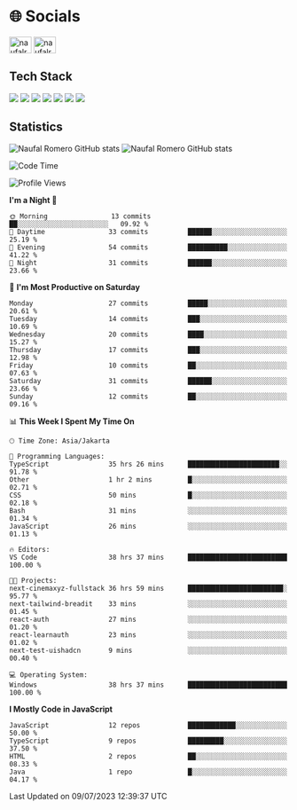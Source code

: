 <h1 align="">🌐 Socials</h1>
<p align="left">
<a href="https://linkedin.com/in/naufal-romero-putra-pratama-9ab816177/" target="blank"><img align="center" src="https://raw.githubusercontent.com/rahuldkjain/github-profile-readme-generator/master/src/images/icons/Social/linked-in-alt.svg" alt="naufalromero" height="30" width="40" /></a>
<a href="https://instagram.com/naufalromero" target="blank"><img align="center" src="https://raw.githubusercontent.com/rahuldkjain/github-profile-readme-generator/master/src/images/icons/Social/instagram.svg" alt="naufalromero" height="30" width="40" /></a>
</p>


<h2 align="">Tech Stack</h2>
<div align="">
  <img src="https://img.shields.io/badge/next.js-000000?style=for-the-badge&logo=nextdotjs&logoColor=white"/>
 <img src="https://img.shields.io/badge/typescript-%23007ACC.svg?style=for-the-badge&logo=typescript&logoColor=white"/>
 <img src="https://img.shields.io/badge/react-%2320232a.svg?style=for-the-badge&logo=react&logoColor=%2361DAFB"/>
 <img src="https://img.shields.io/badge/tailwindcss-%2338B2AC.svg?style=for-the-badge&logo=tailwind-css&logoColor=white"/>
 <img src="https://img.shields.io/badge/Prisma-3982CE?style=for-the-badge&logo=Prisma&logoColor=white"/>
 <img src="https://img.shields.io/badge/javascript-%23323330.svg?style=for-the-badge&logo=javascript&logoColor=%23F7DF1E"/>
 <img src="https://img.shields.io/badge/java-%23ED8B00.svg?style=for-the-badge&logo=openjdk&logoColor=white"/>
</div>


<h2 align="">Statistics</h2>
<div align="">
<img src="https://github-readme-stats-xi-nine-74.vercel.app/api?username=romves&show_icons=true&theme=tokyonight&include_all_commits=true&count_private=true" alt="Naufal Romero GitHub stats"/>
<img src="https://github-readme-stats-xi-nine-74.vercel.app/api/top-langs/?username=romves&theme=tokyonight&hide_border=false&include_all_commits=true&count_private=true&layout=compact" alt="Naufal Romero GitHub stats"/>
</div>

<!--START_SECTION:waka-->
![Code Time](http://img.shields.io/badge/Code%20Time-160%20hrs%205%20mins-blue)

![Profile Views](http://img.shields.io/badge/Profile%20Views-34-blue)

**I'm a Night 🦉** 

```text
🌞 Morning                13 commits          ██░░░░░░░░░░░░░░░░░░░░░░░   09.92 % 
🌆 Daytime                33 commits          ██████░░░░░░░░░░░░░░░░░░░   25.19 % 
🌃 Evening                54 commits          ██████████░░░░░░░░░░░░░░░   41.22 % 
🌙 Night                  31 commits          ██████░░░░░░░░░░░░░░░░░░░   23.66 % 
```
📅 **I'm Most Productive on Saturday** 

```text
Monday                   27 commits          █████░░░░░░░░░░░░░░░░░░░░   20.61 % 
Tuesday                  14 commits          ███░░░░░░░░░░░░░░░░░░░░░░   10.69 % 
Wednesday                20 commits          ████░░░░░░░░░░░░░░░░░░░░░   15.27 % 
Thursday                 17 commits          ███░░░░░░░░░░░░░░░░░░░░░░   12.98 % 
Friday                   10 commits          ██░░░░░░░░░░░░░░░░░░░░░░░   07.63 % 
Saturday                 31 commits          ██████░░░░░░░░░░░░░░░░░░░   23.66 % 
Sunday                   12 commits          ██░░░░░░░░░░░░░░░░░░░░░░░   09.16 % 
```


📊 **This Week I Spent My Time On** 

```text
🕑︎ Time Zone: Asia/Jakarta

💬 Programming Languages: 
TypeScript               35 hrs 26 mins      ███████████████████████░░   91.78 % 
Other                    1 hr 2 mins         █░░░░░░░░░░░░░░░░░░░░░░░░   02.71 % 
CSS                      50 mins             █░░░░░░░░░░░░░░░░░░░░░░░░   02.18 % 
Bash                     31 mins             ░░░░░░░░░░░░░░░░░░░░░░░░░   01.34 % 
JavaScript               26 mins             ░░░░░░░░░░░░░░░░░░░░░░░░░   01.13 % 

🔥 Editors: 
VS Code                  38 hrs 37 mins      █████████████████████████   100.00 % 

🐱‍💻 Projects: 
next-cinemaxyz-fullstack 36 hrs 59 mins      ████████████████████████░   95.77 % 
next-tailwind-breadit    33 mins             ░░░░░░░░░░░░░░░░░░░░░░░░░   01.45 % 
react-auth               27 mins             ░░░░░░░░░░░░░░░░░░░░░░░░░   01.20 % 
react-learnauth          23 mins             ░░░░░░░░░░░░░░░░░░░░░░░░░   01.02 % 
next-test-uishadcn       9 mins              ░░░░░░░░░░░░░░░░░░░░░░░░░   00.40 % 

💻 Operating System: 
Windows                  38 hrs 37 mins      █████████████████████████   100.00 % 
```

**I Mostly Code in JavaScript** 

```text
JavaScript               12 repos            ████████████░░░░░░░░░░░░░   50.00 % 
TypeScript               9 repos             █████████░░░░░░░░░░░░░░░░   37.50 % 
HTML                     2 repos             ██░░░░░░░░░░░░░░░░░░░░░░░   08.33 % 
Java                     1 repo              █░░░░░░░░░░░░░░░░░░░░░░░░   04.17 % 
```




 Last Updated on 09/07/2023 12:39:37 UTC
<!--END_SECTION:waka-->
